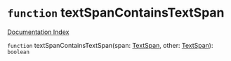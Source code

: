# `function` textSpanContainsTextSpan

[Documentation Index](../README.md)

`function` textSpanContainsTextSpan(span: [TextSpan](../interface.TextSpan/README.md), other: [TextSpan](../interface.TextSpan/README.md)): `boolean`

